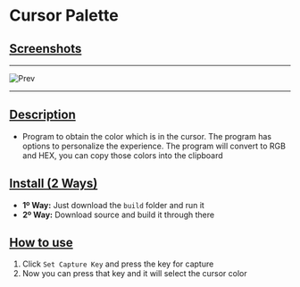# Cursor Palette

## <ins>Screenshots
---
![Prev](https://pays.host/uploads/9e9a5a7e-b0dc-4cc9-b1cf-17bc8d2f4aa9/ClgZ3jxQ.gif)

---

## <ins>Description
* Program to obtain the color which is in the cursor. The program has options to personalize the experience. The program will convert to RGB and HEX, you can copy those colors into the clipboard


## <ins>Install (2 Ways)
* **1º Way:** Just download the `build` folder and run it
* **2º Way:** Download source and build it through there

## <ins>How to use
1. Click `Set Capture Key` and press the key for capture
2. Now you can press that key and it will select the cursor color
